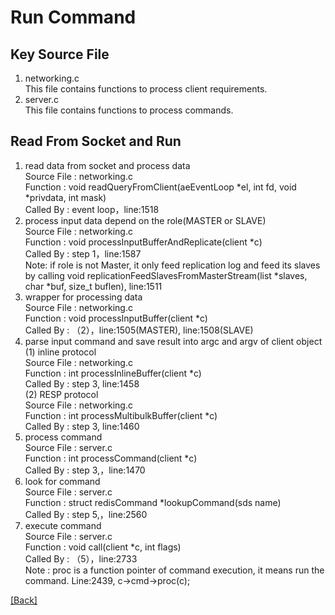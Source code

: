 # Run Command
## Key Source File
1. networking.c  
    This file contains functions to process client requirements.  
2. server.c  
    This file contains functions to process commands.
## Read From Socket and Run
1. read data from socket and process data  
    Source File : networking.c  
    Function : void readQueryFromClient(aeEventLoop *el, int fd, void *privdata, int mask)  
    Called By : event loop，line:1518  
2. process input data depend on the role(MASTER or SLAVE)  
    Source File : networking.c  
    Function : void processInputBufferAndReplicate(client *c)  
    Called By : step 1，line:1587  
    Note: if role is not Master, it only feed replication log and feed its slaves by calling void replicationFeedSlavesFromMasterStream(list *slaves, char *buf, size_t buflen), line:1511  
3. wrapper for processing data  
    Source File : networking.c  
    Function : void processInputBuffer(client *c)  
    Called By : （2），line:1505(MASTER), line:1508(SLAVE)  
4. parse input command and save result into argc and argv of client object  
    (1) inline protocol  
            Source File : networking.c  
            Function : int processInlineBuffer(client *c)  
            Called By : step 3, line:1458  
    (2) RESP protocol  
            Source File : networking.c  
            Function : int processMultibulkBuffer(client *c)  
            Called By : step 3, line:1460  
5. process command  
    Source File : server.c  
    Function : int processCommand(client *c)  
    Called By : step 3,，line:1470  
6. look for command  
    Source File : server.c  
    Function : struct redisCommand *lookupCommand(sds name)  
    Called By : step 5,，line:2560  
7. execute command  
    Source File : server.c  
    Function : void call(client *c, int flags)  
    Called By : （5），line:2733  
    Note : proc is a function pointer of command execution, it means run the command. Line:2439, c->cmd->proc(c);  
  

[\[Back\]](https://github.com/Hankin-Liu/hankin.github.io/blob/master/redis/Redis_Analysis.md)









